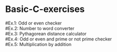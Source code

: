 # Basic-C-exercises <br />
#Ex.1: Odd or even checker <br />
#Ex.2: Number to word converter <br />
#Ex.3: Pythagorean distance calculator <br />
#Ex.4: Odd or even and prime or not prime checker <br />
#Ex.5: Multiplication by addition <br />
